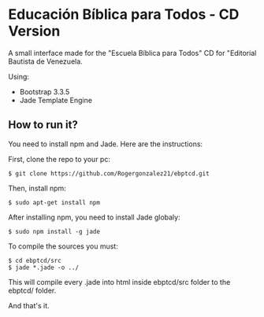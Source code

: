 # Educación Bíblica para Todos - CD Version
A small interface made for the "Escuela Bíblica para Todos" CD for "Editorial Bautista de Venezuela.

Using:
*   Bootstrap 3.3.5
*   Jade Template Engine

## How to run it?
You need to install npm and Jade. Here are the instructions:

First, clone the repo to your pc:

    $ git clone https://github.com/Rogergonzalez21/ebptcd.git

Then, install npm:

    $ sudo apt-get install npm

After installing npm, you need to install Jade globaly:    

    $ sudo npm install -g jade

To compile the sources you must:

    $ cd ebptcd/src
    $ jade *.jade -o ../
    
This will compile every .jade into html inside ebptcd/src folder to the ebptcd/ folder.

And that's it.